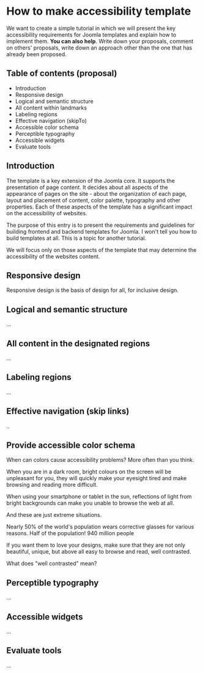 # How to make accessibility template
We want to create a simple tutorial in which we will present the key accessibility requirements for Joomla templates and explain how to implement them.
**You can also help**. Write down your proposals, comment on others' proposals, write down an approach other than the one that has already been proposed.
## Table of contents (proposal)
* Introduction
* Responsive design
* Logical and semantic structure
* All content within landmarks
* Labeling regions
* Effective navigation (skipTo)
* Accessible color schema
* Perceptible typography
* Accessible widgets
* Evaluate tools

## Introduction
The template is a key extension of the Joomla core. It supports the presentation of page content. It decides about all aspects of the appearance of pages on the site - about the organization of each page, layout and placement of content, color palette, typography and other properties. Each of these aspects of the template has a significant impact on the accessibility of websites. 

The purpose of this entry is to present the requirements and guidelines for building frontend and backend templates for Joomla. I won't tell you how to build templates at all. This is a topic for another tutorial. 

We will focus only on those aspects of the template that may determine the accessibility of the websites content.   

## Responsive design
Responsive design is the basis of design for all, for inclusive design.

## Logical and semantic structure
...
## All content in the designated regions
...
## Labeling regions
...
## Effective navigation (skip links)
..
## Provide accessible color schema
When can colors cause accessibility problems? More often than you think. 

When you are in a dark room, bright colours on the screen will be unpleasant for you, they will quickly make your eyesight tired and make browsing and reading more difficult. 

When using your smartphone or tablet in the sun, reflections of light from bright backgrounds can make you unable to browse the web at all. 

And these are just extreme situations. 

Nearly 50% of the world's population wears corrective glasses for various reasons.  Half of the population! 
940 million people

If you want them to love your designs, make sure that they are not only beautiful, unique, but above all easy to browse and read, well contrasted. 

What does "well contrasted" mean?

## Perceptible typography
... 
## Accessible widgets
...
## Evaluate tools
...



